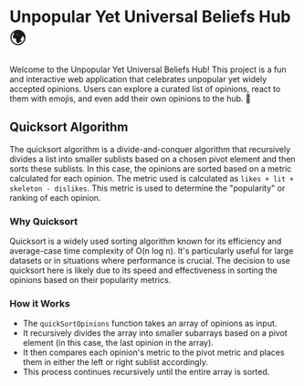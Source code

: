 # Unpopular Yet Universal Beliefs Hub 🌍
Welcome to the Unpopular Yet Universal Beliefs Hub! This project is a fun and interactive web application that celebrates unpopular yet widely accepted opinions. Users can explore a curated list of opinions, react to them with emojis, and even add their own opinions to the hub. 🎉

## Quicksort Algorithm
The quicksort algorithm is a divide-and-conquer algorithm that recursively divides a list into smaller sublists based on a chosen pivot element and then sorts these sublists. In this case, the opinions are sorted based on a metric calculated for each opinion. The metric used is calculated as `likes + lit + skeleton - dislikes`. This metric is used to determine the "popularity" or ranking of each opinion.

### Why Quicksort
Quicksort is a widely used sorting algorithm known for its efficiency and average-case time complexity of O(n log n). It's particularly useful for large datasets or in situations where performance is crucial. The decision to use quicksort here is likely due to its speed and effectiveness in sorting the opinions based on their popularity metrics.

### How it Works
- The `quickSortOpinions` function takes an array of opinions as input.
- It recursively divides the array into smaller subarrays based on a pivot element (in this case, the last opinion in the array).
- It then compares each opinion's metric to the pivot metric and places them in either the left or right sublist accordingly.
- This process continues recursively until the entire array is sorted.